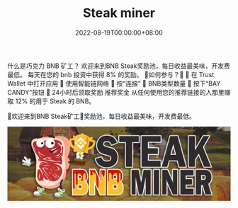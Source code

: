 ﻿---
title: "Steak miner"
description: "欢迎来到BNB Steak奖励池，每日收益最美味，开发费最低。"
date: 2022-08-19T00:00:00+08:00
lastmod: 2022-08-19T00:00:00+08:00
draft: false
authors: ["boogArno"]
featuredImage: "steak-miner.png"
tags: ["High risk","Steak miner"]
categories: ["nfts"]
nfts: ["High risk"]
blockchain: "BSC"
website: "https://dappradar.com/"
twitter: "https://twitter.com/SteakBnb"
discord: ""
telegram: "https://t.me/steak_bnb_chat"
github: ""
youtube: ""
twitch: ""
facebook: ""
instagram: ""
reddit: ""
medium: ""
steam: ""
gitbook: ""
googleplay: ""
appstore: ""
status: "Live"
weight: 
lightgallery: true
toc: true
pinned: false
recommend: false
recommend1: false
---
什么是巧克力 BNB 矿工？
欢迎来到BNB Steak奖励池，每日收益最美味，开发费最低。
每天在您的 bnb 投资中获得 8% 的奖励。
🥩如何参与？🥩
🥩 在 Trust Wallet 中打开应用
🥩 使用智能链网络
🥩 按“连接”
🥩 BNB类型数量
🥩 按下“BAY CANDY”按钮
🥩 24小时后领取奖励
推荐奖金
从任何使用您的推荐链接的人那里赚取 12% 的用于 Steak 的 BNB。

🥩欢迎来到BNB Steak矿工🥩奖励池，每日收益最美味，开发费最低。

![1080x360](1080x360.jpg)